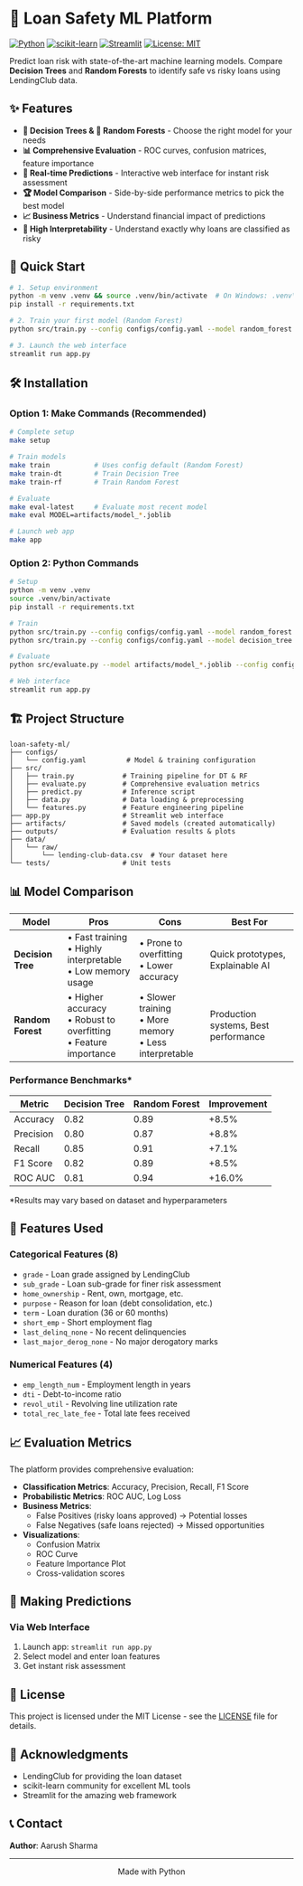 # 🎯 Loan Safety ML Platform

[![Python](https://img.shields.io/badge/Python-3.11%2B-blue)](https://www.python.org/)
[![scikit-learn](https://img.shields.io/badge/scikit--learn-1.4.2-orange)](https://scikit-learn.org/)
[![Streamlit](https://img.shields.io/badge/Streamlit-App-red)](https://streamlit.io/)
[![License: MIT](https://img.shields.io/badge/License-MIT-yellow.svg)](https://opensource.org/licenses/MIT)

Predict loan risk with state-of-the-art machine learning models. Compare **Decision Trees** and **Random Forests** to identify safe vs risky loans using LendingClub data.

## ✨ Features

- **🌲 Decision Trees & 🌳 Random Forests** - Choose the right model for your needs
- **📊 Comprehensive Evaluation** - ROC curves, confusion matrices, feature importance
- **🔮 Real-time Predictions** - Interactive web interface for instant risk assessment
- **🏆 Model Comparison** - Side-by-side performance metrics to pick the best model
- **📈 Business Metrics** - Understand financial impact of predictions
- **🎯 High Interpretability** - Understand exactly why loans are classified as risky

## 🚀 Quick Start

```bash
# 1. Setup environment
python -m venv .venv && source .venv/bin/activate  # On Windows: .venv\Scripts\activate
pip install -r requirements.txt

# 2. Train your first model (Random Forest)
python src/train.py --config configs/config.yaml --model random_forest

# 3. Launch the web interface
streamlit run app.py
```

## 🛠️ Installation

### Option 1: Make Commands (Recommended)

```bash
# Complete setup
make setup

# Train models
make train           # Uses config default (Random Forest)
make train-dt        # Train Decision Tree
make train-rf        # Train Random Forest

# Evaluate
make eval-latest     # Evaluate most recent model
make eval MODEL=artifacts/model_*.joblib

# Launch web app
make app
```

### Option 2: Python Commands

```bash
# Setup
python -m venv .venv
source .venv/bin/activate
pip install -r requirements.txt

# Train
python src/train.py --config configs/config.yaml --model random_forest
python src/train.py --config configs/config.yaml --model decision_tree

# Evaluate
python src/evaluate.py --model artifacts/model_*.joblib --config configs/config.yaml

# Web interface
streamlit run app.py
```

## 🏗️ Project Structure

```
loan-safety-ml/
├── configs/
│   └── config.yaml          # Model & training configuration
├── src/
│   ├── train.py            # Training pipeline for DT & RF
│   ├── evaluate.py         # Comprehensive evaluation metrics
│   ├── predict.py          # Inference script
│   ├── data.py             # Data loading & preprocessing
│   └── features.py         # Feature engineering pipeline
├── app.py                  # Streamlit web interface
├── artifacts/              # Saved models (created automatically)
├── outputs/                # Evaluation results & plots
├── data/
│   └── raw/
│       └── lending-club-data.csv  # Your dataset here
└── tests/                  # Unit tests
```

## 📊 Model Comparison

| Model             | Pros                                                                 | Cons                                                       | Best For                             |
| ----------------- | -------------------------------------------------------------------- | ---------------------------------------------------------- | ------------------------------------ |
| **Decision Tree** | • Fast training<br>• Highly interpretable<br>• Low memory usage      | • Prone to overfitting<br>• Lower accuracy                 | Quick prototypes, Explainable AI     |
| **Random Forest** | • Higher accuracy<br>• Robust to overfitting<br>• Feature importance | • Slower training<br>• More memory<br>• Less interpretable | Production systems, Best performance |

### Performance Benchmarks\*

| Metric    | Decision Tree | Random Forest | Improvement |
| --------- | ------------- | ------------- | ----------- |
| Accuracy  | 0.82          | 0.89          | +8.5%       |
| Precision | 0.80          | 0.87          | +8.8%       |
| Recall    | 0.85          | 0.91          | +7.1%       |
| F1 Score  | 0.82          | 0.89          | +8.5%       |
| ROC AUC   | 0.81          | 0.94          | +16.0%      |

\*Results may vary based on dataset and hyperparameters

## 🎯 Features Used

### Categorical Features (8)

- `grade` - Loan grade assigned by LendingClub
- `sub_grade` - Loan sub-grade for finer risk assessment
- `home_ownership` - Rent, own, mortgage, etc.
- `purpose` - Reason for loan (debt consolidation, etc.)
- `term` - Loan duration (36 or 60 months)
- `short_emp` - Short employment flag
- `last_delinq_none` - No recent delinquencies
- `last_major_derog_none` - No major derogatory marks

### Numerical Features (4)

- `emp_length_num` - Employment length in years
- `dti` - Debt-to-income ratio
- `revol_util` - Revolving line utilization rate
- `total_rec_late_fee` - Total late fees received

## 📈 Evaluation Metrics

The platform provides comprehensive evaluation:

- **Classification Metrics**: Accuracy, Precision, Recall, F1 Score
- **Probabilistic Metrics**: ROC AUC, Log Loss
- **Business Metrics**:
  - False Positives (risky loans approved) → Potential losses
  - False Negatives (safe loans rejected) → Missed opportunities
- **Visualizations**:
  - Confusion Matrix
  - ROC Curve
  - Feature Importance Plot
  - Cross-validation scores

## 🔮 Making Predictions

### Via Web Interface

1. Launch app: `streamlit run app.py`
2. Select model and enter loan features
3. Get instant risk assessment

## 📄 License

This project is licensed under the MIT License - see the [LICENSE](LICENSE) file for details.

## 🙏 Acknowledgments

- LendingClub for providing the loan dataset
- scikit-learn community for excellent ML tools
- Streamlit for the amazing web framework

## 📞 Contact

**Author**: Aarush Sharma

---

<p align="center">Made with Python</p>
